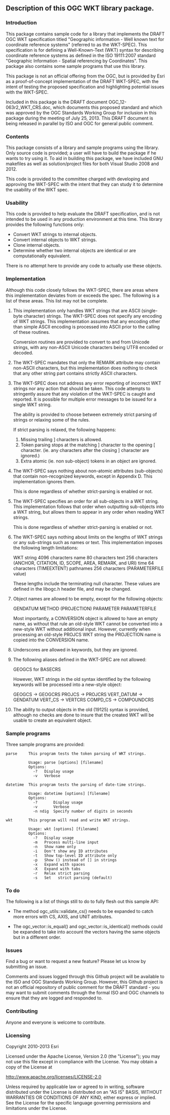 ## Description of this OGC WKT library package.

### Introduction

This package contains sample code for a library that implements the DRAFT
OGC WKT specification titled "Geographic information - Well known text
for coordinate reference systems" (referred to as the WKT-SPEC).
This specification is for defining a Well-Known-Text (WKT) syntax
for describing coordinate reference systems as defined in the ISO
19111:2007 standard "Geographic Information - Spatial referencing
by Coordinates". This package also contains some sample programs
that use this library.

This package is not an official offering from the OGC, but is provided
by Esri as a proof-of-concept implementation of the DRAFT WKT-SPEC, with
the intent of testing the proposed specification and highlighting potential
issues with the WKT-SPEC.

Included in this package is the DRAFT document OGC_12-063r2_WKT_CRS.doc,
which documents this proposed standard and which was approved by the OGC
Standards Working Group for inclusion in this package during the
meeting of July 25, 2013.  This DRAFT document is being released in parallel
by ISO and OGC for general public comment.

### Contents

This package consists of a library and sample programs using the library.
Only source code is provided; a user will have to build the package
if he wants to try using it. To aid in building this package,
we have included GNU makefiles as well as solution/project files
for both Visual Studio 2008 and 2012.

This code is provided to the committee charged with developing and
approving the WKT-SPEC with the intent that they can study it to
determine the usability of the WKT spec.

### Usability

This code is provided to help evaluate the DRAFT specification, and is 
not intended to be used in any production environment at this time.
This library provides the following functions only:

*  Convert WKT strings to internal objects.
*  Convert internal objects to WKT strings.
*  Clone internal objects.
*  Determine whether two internal objects are identical or are
   computationally equivalent.

There is no attempt here to provide any code to actually use these objects.

### Implementation

Although this code closely follows the WKT-SPEC, there are areas
where this implementation deviates from or exceeds the spec. The
following is a list of these areas. This list may not be complete.

   1.  This implementation only handles WKT strings that are ASCII
       (single-byte character) strings.  The WKT-SPEC does not specify
       any encoding of WKT strings. This implementation assumes that any
       encoding other than simple ASCII encoding is processed into
       ASCII prior to the calling of these routines.

       Conversion routines are provided to convert to and from Unicode
       strings, with any non-ASCII Unicode characters being UTF8 encoded
       or decoded.

   2.  The WKT-SPEC mandates that only the REMARK attribute may contain
       non-ASCII characters, but this implementation does nothing to
       check that any other string part contains strictly ASCII characters.

   3.  The WKT-SPEC does not address any error reporting of incorrect
       WKT strings nor any action that should be taken. This code
       attempts to stringently assure that any violation of the
       WKT-SPEC is caught and reported. It is possible for multiple
       error messages to be issued for a single WKT string.

       The ability is provided to choose between extremely strict parsing
       of strings or relaxing some of the rules.

       If strict parsing is relaxed, the following happens:
    
          1. Missing trailing ] characters is allowed.
          2. Token parsing stops at the matching ] character to the opening
             [ character. (ie. any characters after the closing ]
             character are ignored.)
          3. Extra atomic (ie. non sub-object) tokens in an object are ignored.

   4.  The WKT-SPEC says nothing about non-atomic attributes (sub-objects)
       that contain non-recognized keywords, except in Appendix D.
       This implementation ignores them.

       This is done regardless of whether strict-parsing is enabled or not.

   5.  The WKT-SPEC specifies an order for all sub-objects in a WKT string.
       This implementation follows that order when outputting sub-objects
       into a WKT string, but allows them to appear in any order when reading
       WKT strings.

       This is done regardless of whether strict-parsing is enabled or not.

   6.  The WKT-SPEC says nothing about limits on the lengths of WKT strings
       or any sub-strings such as names or text. This implementation
       imposes the following length limitations:

          WKT string       4096 characters
          name               80 characters
          text              256 characters  (ANCHOR, CITATION, ID, SCOPE,
                                             AREA, REMARK, and URI)
          time               64 characters  (TIMEEXTENT)
          pathnames         256 characters  (PARAMETERFILE value)

       These lengths include the terminating null character. These values are
       defined in the libogc.h header file, and may be changed.

   7.  Object names are allowed to be empty, except for the following objects:

          GENDATUM
          METHOD (PROJECTION)
          PARAMETER
          PARAMETERFILE

       Most importantly, a CONVERSION object is allowed to have an empty name,
       as without that rule an old-style WKT cannot be converted into a
       new-style WKT without additional input. However, currently when
       processing an old-style PROJCS WKT string the PROJECTION name
       is copied into the CONVERSION name.

   8.  Underscores are allowed in keywords, but they are ignored.

   9.  The following aliases defined in the WKT-SPEC are not allowed:

          GEOGCS for BASECRS

       However, WKT strings in the old syntax identified by the following
       keywords will be processed into a new-style object:

          GEOGCS     -> GEOGCRS
          PROJCS     -> PROJCRS
          VERT_DATUM -> GENDATUM
          VERT_CS    -> VERTCRS
          COMPD_CS   -> COMPOUNDCRS

   10. The ability to output objects in the old (19125) syntax is provided,
       although no checks are done to insure that the created WKT will be
       usable to create an equivalent object.

### Sample programs

Three sample programs are provided:

    parse     This program tests the token parsing of WKT strings.

              Usage: parse [options] [filename]
              Options:
                -?   Display usage
                -v   Verbose

    datetime  This program tests the parsing of date-time strings.

              Usage: datetime [options] [filename]
              Options:
                -?       Display usage
                -v       Verbose
                -n ndig  Specify number of digits in seconds

    wkt       This program will read and write WKT strings.

              Usage: wkt [options] [filename]
              Options:
                -?   Display usage
                -m   Process multi-line input
                -n   Show name only
                -i   Don't show any ID attributes
                -t   Show top-level ID attribute only
                -p   Show () instead of [] in strings
                -x   Expand with spaces
                -X   Expand with tabs
                -r   Relax strict parsing
                -s   Set   strict parsing (default)

### To do

The following is a list of things still to do to fully flesh out this
sample API:

*  The method ogc_utils::validate_cs() needs to be expanded to catch
   more errors with CS, AXIS, and UNIT attributes.

*  The ogc_vector::is_equal() and ogc_vector::is_identical() methods
   could be expanded to take into account the vectors having the same
   objects but in a different order.

### Issues

Find a bug or want to request a new feature?  Please let us know by submitting
an issue.

Comments and issues logged through this Github project will be available to
the ISO and OGC Standards Working Group.  However, this Github project is not
an official repository of public comment for the DRAFT standard - you may want
to submit comments through the formal ISO and OGC channels to ensure that they
are logged and responded to.

### Contributing

Anyone and everyone is welcome to contribute.

### Licensing

Copyright 2010-2013 Esri

Licensed under the Apache License, Version 2.0 (the "License");
you may not use this file except in compliance with the License.
You may obtain a copy of the License at

   http://www.apache.org/licenses/LICENSE-2.0

Unless required by applicable law or agreed to in writing, software
distributed under the License is distributed on an "AS IS" BASIS,
WITHOUT WARRANTIES OR CONDITIONS OF ANY KIND, either express or implied.
See the License for the specific language governing permissions and
limitations under the License.
